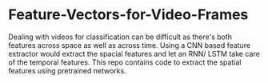 # Feature-Vectors-for-Video-Frames
Dealing with videos for classification can be difficult as there's both features across space as well as across time. Using a CNN based feature extractor would extract the spacial features and let an RNN/ LSTM take care of the temporal features. This repo contains code to extract the spatial features using pretrained networks.
